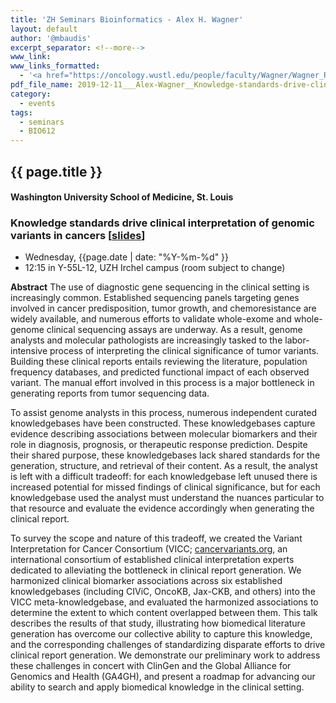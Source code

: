 ```yaml
---
title: 'ZH Seminars Bioinformatics - Alex H. Wagner'
layout: default
author: '@mbaudis'
excerpt_separator: <!--more-->
www_link:
www_links_formatted:
  - '<a href="https://oncology.wustl.edu/people/faculty/Wagner/Wagner_Res.html">[WUSTL]</a>'
pdf_file_name: 2019-12-11___Alex-Wagner__Knowledge-standards-drive-clinical-interpretation-of-genomic-variants-in-cancers__slides.pdf
category:
  - events
tags:
  - seminars
  - BIO612
---
```


## {{ page.title }}
#### Washington University School of Medicine, St. Louis
### Knowledge standards drive clinical interpretation of genomic variants in cancers [[slides](/pdf/2019-12-11___Alex-Wagner__Knowledge-standards-drive-clinical-interpretation-of-genomic-variants-in-cancers__slides.pdf)]

* Wednesday, {{page.date | date: "%Y-%m-%d" }}
* 12:15 in Y-55L-12, UZH Irchel campus (room subject to change)

<!--more-->

__Abstract__ The use of diagnostic gene sequencing in the clinical setting is increasingly common. Established sequencing panels targeting genes involved in cancer predisposition, tumor growth, and chemoresistance are widely available, and numerous efforts to validate whole-exome and whole-genome clinical sequencing assays are underway. As a result, genome analysts and molecular pathologists are increasingly tasked to the labor-intensive process of interpreting the clinical significance of tumor variants. Building these clinical reports entails reviewing the literature, population frequency databases, and predicted functional impact of each observed variant. The manual effort involved in this process is a major bottleneck in generating reports from tumor sequencing data. 

To assist genome analysts in this process, numerous independent curated knowledgebases have been constructed. These knowledgebases capture evidence describing associations between molecular biomarkers and their role in diagnosis, prognosis, or therapeutic response prediction. Despite their shared purpose, these knowledgebases lack shared standards for the generation, structure, and retrieval of their content. As a result, the analyst is left with a difficult tradeoff: for each knowledgebase left unused there is increased potential for missed findings of clinical significance, but for each knowledgebase used the analyst must understand the nuances particular to that resource and evaluate the evidence accordingly when generating the clinical report. 

To survey the scope and nature of this tradeoff, we created the Variant Interpretation for Cancer Consortium (VICC; [cancervariants.org](cancervariants.org), an international consortium of established clinical interpretation experts dedicated to alleviating the bottleneck in clinical report generation. We harmonized clinical biomarker associations across six established knowledgebases (including CIViC, OncoKB, Jax-CKB, and others) into the VICC meta-knowledgebase, and evaluated the harmonized associations to determine the extent to which content overlapped between them. This talk describes the results of that study, illustrating how biomedical literature generation has overcome our collective ability to capture this knowledge, and the corresponding challenges of standardizing disparate efforts to drive clinical report generation. We demonstrate our preliminary work to address these challenges in concert with ClinGen and the Global Alliance for Genomics and Health (GA4GH), and present a roadmap for advancing our ability to search and apply biomedical knowledge in the clinical setting.

